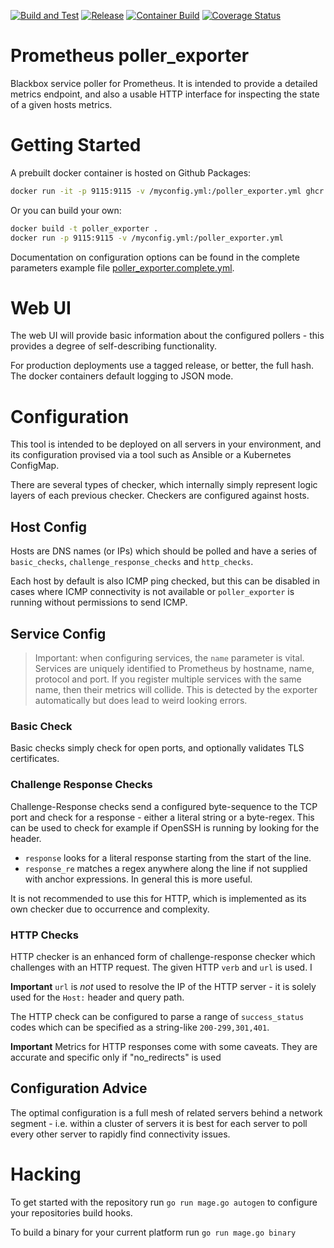[![Build and Test](https://github.com/wrouesnel/poller_exporter/actions/workflows/integration.yml/badge.svg)](https://github.com/wrouesnel/poller_exporter/actions/workflows/integration.yml)
[![Release](https://github.com/wrouesnel/poller_exporter/actions/workflows/release.yml/badge.svg)](https://github.com/wrouesnel/poller_exporter/actions/workflows/release.yml)
[![Container Build](https://github.com/wrouesnel/poller_exporter/actions/workflows/container.yml/badge.svg)](https://github.com/wrouesnel/poller_exporter/actions/workflows/container.yml)
[![Coverage Status](https://coveralls.io/repos/github/wrouesnel/poller_exporter/badge.svg?branch=main)](https://coveralls.io/github/wrouesnel/poller_exporter?branch=main)

# Prometheus poller_exporter
Blackbox service poller for Prometheus. It is intended
to provide a detailed metrics endpoint, and also a usable HTTP interface for
inspecting the state of a given hosts metrics.

# Getting Started

A prebuilt docker container is hosted on Github Packages:

```bash
docker run -it -p 9115:9115 -v /myconfig.yml:/poller_exporter.yml ghcr.io/wrouesnel/poller_exporter
```

Or you can build your own:
```bash
docker build -t poller_exporter .
docker run -p 9115:9115 -v /myconfig.yml:/poller_exporter.yml
```

Documentation on configuration options can be found in the complete parameters
example file [poller_exporter.complete.yml](./poller_exporter.complete.yml).

# Web UI

The web UI will provide basic information about the configured pollers - this
provides a degree of self-describing functionality.

For production deployments use a tagged release, or better, the full hash.
The docker containers default logging to JSON mode.

# Configuration
This tool is intended to be deployed on all servers in your environment, and its
configuration provised via a tool such as Ansible or a Kubernetes ConfigMap.

There are several types of checker, which internally simply represent logic
layers of each previous checker. Checkers are configured against hosts.

## Host Config

Hosts are DNS names (or IPs) which should be polled and have a series of 
`basic_checks`, `challenge_response_checks` and `http_checks`.

Each host by default is also ICMP ping checked, but this can be disabled in
cases where ICMP connectivity is not available or `poller_exporter` is running
without permissions to send ICMP.

## Service Config

> Important: when configuring services, the `name` parameter is vital. Services
> are uniquely identified to Prometheus by hostname, name, protocol and port.
> If you register multiple services with the same name, then their metrics
> will collide. This is detected by the exporter automatically but does lead to
> weird looking errors.

### Basic Check

Basic checks simply check for open ports, and optionally validates TLS 
certificates.

### Challenge Response Checks

Challenge-Response checks send a configured byte-sequence to the TCP port and
check for a response - either a literal string or a byte-regex. This can be
used to check for example if OpenSSH is running by looking for the header.

* `response` looks for a literal response starting from the start of the line.
* `response_re` matches a regex anywhere along the line if not supplied with
anchor expressions. In general this is more useful.

It is not recommended to use this for HTTP, which is implemented as its own
checker due to occurrence and complexity.

### HTTP Checks

HTTP checker is an enhanced form of challenge-response checker which challenges
with an HTTP request. The given HTTP `verb` and `url` is used. I

**Important** `url` is *not* used to resolve the IP of the HTTP server - it is
solely used for the `Host:` header and query path.

The HTTP check can be configured to parse a range of `success_status` codes
which can be specified as a string-like `200-299,301,401`.

**Important** Metrics for HTTP responses come with some caveats. They are accurate
and specific only if "no_redirects" is used

## Configuration Advice

The optimal configuration is a full mesh of related servers behind a network
segment - i.e. within a cluster of servers it is best for each server to poll
every other server to rapidly find connectivity issues.

# Hacking

To get started with the repository run `go run mage.go autogen` to configure
your repositories build hooks.

To build a binary for your current platform run `go run mage.go binary`